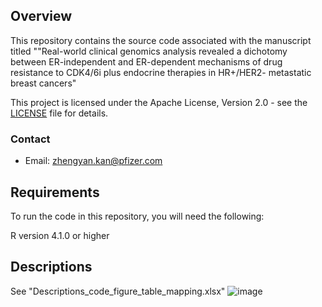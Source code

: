 ## Overview

This repository contains the source code associated with the manuscript titled ""Real-world clinical genomics analysis revealed a dichotomy between ER-independent and ER-dependent mechanisms of drug resistance to CDK4/6i plus endocrine therapies in HR+/HER2- metastatic breast cancers" 

This project is licensed under the Apache License, Version 2.0 - see the [LICENSE](LICENSE) file for details.

### Contact
- Email: zhengyan.kan@pfizer.com

## Requirements

To run the code in this repository, you will need the following:

R version 4.1.0 or higher

## Descriptions

See "Descriptions_code_figure_table_mapping.xlsx" ![image](https://github.com/kanzhengyan/Tempus_BC_manuscript_code_share/assets/41809702/5bac01ea-0694-4d66-b32e-21f4f7f350bc)

